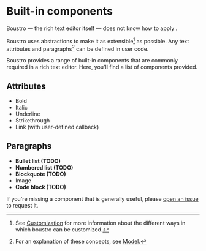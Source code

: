 # Built-in components

Boustro — the rich text editor itself — does not know how to apply .

Boustro uses abstractions to make it as extensible[^extensible] as possible.
Any text attributes and paragraphs[^components] can be defined in user code.

Boustro provides a range of built-in components that are commonly required in a rich
text editor. Here, you'll find a list of components provided.

## Attributes

- Bold
- Italic
- Underline
- Strikethrough
- Link (with user-defined callback)

## Paragraphs

- **Bullet list (TODO)**
- **Numbered list (TODO)**
- **Blockquote (TODO)**
- Image
- **Code block (TODO)**

If you're missing a component that is generally useful, please [open an issue](https://github.com/Jjagg/boustro/issues)
to request it.

[^components]: For an explanation of these concepts, see [Model](model.md).

[^extensible]: See [Customization](customization.md)
for more information about the different ways in which boustro can be
customized.
